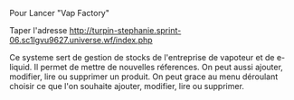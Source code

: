Pour Lancer "Vap Factory"

Taper l'adresse http://turpin-stephanie.sprint-06.sc1lgvu9627.universe.wf/index.php

Ce systeme sert de gestion de stocks de l'entreprise de vapoteur et de e-liquid.
Il permet de mettre de nouvelles réferences. On peut aussi ajouter, modifier, lire ou supprimer un produit.
On peut grace au menu déroulant choisir ce que l'on souhaite ajouter, modifier, lire ou supprimer.
